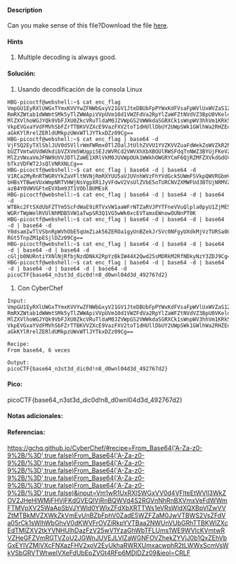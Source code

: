 
#### Description
Can you make sense of this file?Download the file [here](https://artifacts.picoctf.net/c/475/enc_flag).

#### Hints 
1. Multiple decoding is always good.


#### Solución:

1. Usando decodificación de la consola Linux

````
HBG-picoctf@webshell:~$ cat enc_flag 
VmpGU1EyRXlUWGxTYmxKVVYwZFNWbGxyV21GV1JteDBUbFpPYWxKdFVsaFpWVlUxWVZaS1ZWWnVh
RmRXZWtab1dWWmtSMk5yTlZWWApiVVpUVm10d1VWZFdVa2RpYlZaWFZtNVdVZ3BpU0VKeldWUkNk
MlZXVlhoWGJYQk9VbFJXU0ZkcVRuTldaM0JZVWpGS2VWWkdaSGRXCk1sWnpWV3hhVm1KRk5XOVVW
VkpEVGxaYVdFMVhSbFZrTTBKVVZXcE9VazFXV2toT1dHUllDbUY2UWpSWk1GWlhWa2RHZEdWRlZs
aGkKYlRrelZERldUMkpzUWxWTlJYTkxDZz09Cg==
HBG-picoctf@webshell:~$ cat enc_flag | base64 -d
VjFSQ2EyTXlSblJUV0dSVllrWmFWRmx0TlZOalJtUlhZVVU1YVZKVVZuaFdWekZoWVZkR2NrNVVX
bUZTVmtwUVdWUkdibVZXVm5WUgpiSEJzWVRCd2VWVXhXbXBOUlRWSFdqTnNWZ3BYUjFKeVZGZHdW
MlZzVWxaVmJFNW9UVVJDTlZaWE1XRlVkM0JUVWpOUk1WWkhOWGRYCmF6QjRZMFZXVkdGdGVFVlhi
bTkzVDFWT2JsQlVNRXNLCg==
HBG-picoctf@webshell:~$ cat enc_flag | base64 -d | base64 -d
V1RCa2MyRnRTWGRVYkZaVFltNVNjRmRXYUU5aVJUVnhWVzFhYVdGck5UWmFSVkpQWVRGbmVWVnVR
bHBsYTBweVUxWmpNRTVHWjNsVgpXR1JyVFdwV2VsUlZVbE5oTURCNVZXMWFUd3BTUjNRMVZHNXdX
azB4Y0VWVGFteEVXbm93T1VOblBUMEsK
HBG-picoctf@webshell:~$ cat enc_flag | base64 -d | base64 -d | base64 -d
WTBkc2FtSXdUbFZTYm5ScFdWaE9iRTVxVW1aaWFrNTZaRVJPYTFneVVuQlpla0pyU1ZjME5GZ3lV
WGRrTWpWelRVUlNhMDB5VW1aTwpSR3Q1VG5wWk0xcEVTamxEWnowOUNnPT0K
HBG-picoctf@webshell:~$ cat enc_flag | base64 -d | base64 -d | base64 -d | base64 -d
Y0dsamIwTlVSbnRpWVhObE5qUmZiak56ZEROa1gyUnBZekJrSVc0NFgyUXdkMjVzTURSa00yUmZO
RGt5TnpZM1pESjlDZz09Cg==
HBG-picoctf@webshell:~$ cat enc_flag | base64 -d | base64 -d | base64 -d | base64 -d | base64 -d
cGljb0NURntiYXNlNjRfbjNzdDNkX2RpYzBkIW44X2Qwd25sMDRkM2RfNDkyNzY3ZDJ9Cg==
HBG-picoctf@webshell:~$ cat enc_flag | base64 -d | base64 -d | base64 -d | base64 -d | base64 -d | base64 -d
picoCTF{base64_n3st3d_dic0d!n8_d0wnl04d3d_492767d2}
`````

1. Con CyberChef

````
Input:
VmpGU1EyRXlUWGxTYmxKVVYwZFNWbGxyV21GV1JteDBUbFpPYWxKdFVsaFpWVlUxWVZaS1ZWWnVh
RmRXZWtab1dWWmtSMk5yTlZWWApiVVpUVm10d1VWZFdVa2RpYlZaWFZtNVdVZ3BpU0VKeldWUkNk
MlZXVlhoWGJYQk9VbFJXU0ZkcVRuTldaM0JZVWpGS2VWWkdaSGRXCk1sWnpWV3hhVm1KRk5XOVVW
VkpEVGxaYVdFMVhSbFZrTTBKVVZXcE9VazFXV2toT1dHUllDbUY2UWpSWk1GWlhWa2RHZEdWRlZs
aGkKYlRrelZERldUMkpzUWxWTlJYTkxDZz09Cg==

Recipe:
From base64, 6 veces

Output:
picoCTF{base64_n3st3d_dic0d!n8_d0wnl04d3d_492767d2}
`````

#### Pico:
picoCTF{base64_n3st3d_dic0d!n8_d0wnl04d3d_492767d2}

#### Notas adicionales:


#### Referencias:
https://gchq.github.io/CyberChef/#recipe=From_Base64('A-Za-z0-9%2B/%3D',true,false)From_Base64('A-Za-z0-9%2B/%3D',true,false)From_Base64('A-Za-z0-9%2B/%3D',true,false)From_Base64('A-Za-z0-9%2B/%3D',true,false)From_Base64('A-Za-z0-9%2B/%3D',true,false)From_Base64('A-Za-z0-9%2B/%3D',true,false)&input=Vm1wR1UxRXlSWGxVV0d4VFlteEtWVll3WkZOV2JHeHlWMjFHVjFKdGVEQlViRnBQWVd4S2RGVnNhRnBXVmxVeFdWWmFTMVpXV25WaApSbVJYWld0YWIxZFdXbXRTTWs1eVRsWldXQXBpVlZwVVZtMTBkMVZXWkZkVmEyUnBZbFphV0ZadE5WZFZaM0JwVTBWS2VsZFdVa05rCk1sWlhWbGhvV0dKWVFrOVZiRkpYVTBaa2NWUnVUbGRhTTBKWlZXcEdTMlZXV2tkYVNHUlhDazFzV25wV1YzaGhWbTFLUms1WE9WVlcKVmtwRVZHeGFZVmRGTVZoU2JGWnJUVEJLVlZaWGNFOVZhekZYVjJ0b1QxZEhVbGxEYlVZMlVXcFNXazFHV2xoV2EyUkhaRWRXUmxacwphR2tLWWxScmVsWkVSbGRVTWtwelVXeFdUbEpZVGt4RFp6MDlDZz09&ieol=CRLF



